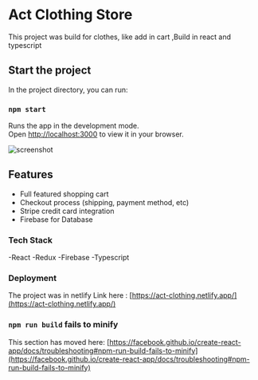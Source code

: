 # Act Clothing Store

This project was build for clothes, like add in cart ,Build in react and typescript

## Start the project

In the project directory, you can run:

### `npm start`

Runs the app in the development mode.\
Open [http://localhost:3000](http://localhost:3000) to view it in your browser.


![screenshot](https://github.com/Tariq-act/Act-clothing-store/blob/master/uploads/Screenshot_20221216_034129.png)

## Features

- Full featured shopping cart
- Checkout process (shipping, payment method, etc)
- Stripe credit card integration
- Firebase for Database 

### Tech Stack
 -React
 -Redux
 -Firebase
 -Typescript

### Deployment

The project was in netlify
Link here : [https://act-clothing.netlify.app/](https://act-clothing.netlify.app/)

### `npm run build` fails to minify

This section has moved here: [https://facebook.github.io/create-react-app/docs/troubleshooting#npm-run-build-fails-to-minify](https://facebook.github.io/create-react-app/docs/troubleshooting#npm-run-build-fails-to-minify)
